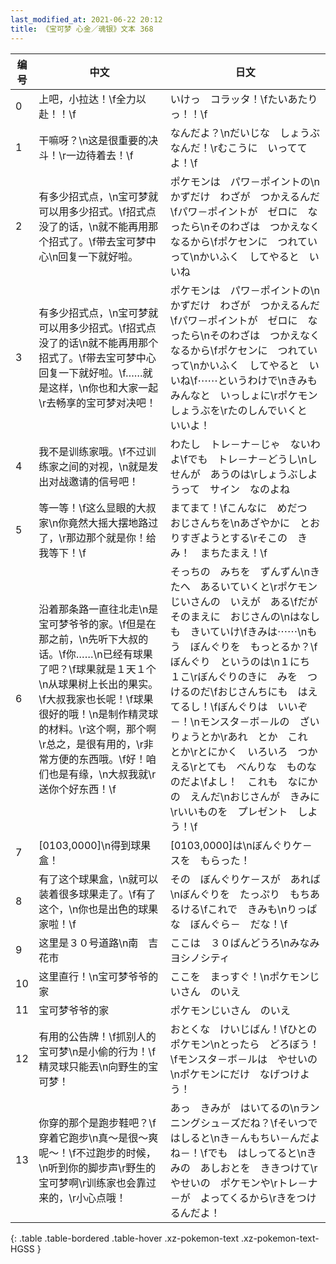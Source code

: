 ```yaml
---
last_modified_at: 2021-06-22 20:12
title: 《宝可梦 心金／魂银》文本 368
---
```

| 编号 | 中文 | 日文 |
| ---- | ---- | ---- |
| 0 | 上吧，小拉达！\f全力以赴！！\f | いけっ　コラッタ！\fたいあたりっ！！\f |
| 1 | 干嘛呀？\n这是很重要的决斗！\r一边待着去！\f | なんだよ？\nだいじな　しょうぶ　なんだ！\rむこうに　いっててよ！\f |
| 2 | 有多少招式点，\n宝可梦就可以用多少招式。\f招式点没了的话，\n就不能再用那个招式了。\f带去宝可梦中心\n回复一下就好啦。 | ポケモンは　パワ－ポイントの\nかずだけ　わざが　つかえるんだ\fパワ－ポイントが　ゼロに　なったら\nそのわざは　つかえなくなるから\fポケセンに　つれていって\nかいふく　してやると　いいね |
| 3 | 有多少招式点，\n宝可梦就可以用多少招式。\f招式点没了的话\n就不能再用那个招式了。\f带去宝可梦中心回复一下就好啦。\f……就是这样，\n你也和大家一起\r去畅享的宝可梦对决吧！ | ポケモンは　パワ－ポイントの\nかずだけ　わざが　つかえるんだ\fパワ－ポイントが　ゼロに　なったら\nそのわざは　つかえなくなるから\fポケセンに　つれていって\nかいふく　してやると　いいね\f⋯⋯というわけで\nきみも　みんなと　いっしょに\rポケモン　しょうぶを\rたのしんでいくと　いいよ！ |
| 4 | 我不是训练家哦。\f不过训练家之间的对视，\n就是发出对战邀请的信号吧！ | わたし　トレ－ナ－じゃ　ないわよ\fでも　トレ－ナ－どうし\nしせんが　あうのは\rしょうぶしようって　サイン　なのよね |
| 5 | 等一等！\f这么显眼的大叔家\n你竟然大摇大摆地路过了，\r那边那个就是你！给我等下！\f | まてまて！\fこんなに　めだつ　おじさんちを\nあざやかに　とおりすぎようとする\rそこの　きみ！　まちたまえ！\f |
| 6 | 沿着那条路一直往北走\n是宝可梦爷爷的家。\f但是在那之前，\n先听下大叔的话。\f你……\n已经有球果了吧？\f球果就是１天１个\n从球果树上长出的果实。\f大叔我家也长呢！\f球果很好的哦！\n是制作精灵球的材料。\r这个啊，那个啊\r总之，是很有用的，\r非常方便的东西哦。\f好！咱们也是有缘，\n大叔我就\r送你个好东西！\f | そっちの　みちを　ずんずん\nきたへ　あるいていくと\rポケモンじいさんの　いえが　ある\fだが　そのまえに　おじさんの\nはなしも　きいていけ\fきみは⋯⋯\nもう　ぼんぐりを　もっとるか？\fぼんぐり　というのは\n１にち　１こ\rぼんぐりのきに　みを　つけるのだ\fおじさんちにも　はえてるし！\fぼんぐりは　いいぞ－！\nモンスタ－ボ－ルの　ざいりょうとか\rあれ　とか　これ　とか\rとにかく　いろいろ　つかえる\rとても　べんりな　ものなのだよ\fよし！　これも　なにかの　えんだ\nおじさんが　きみに\rいいものを　プレゼント　しよう！\f |
| 7 | [0103,0000]\n得到球果盒！ | [0103,0000]は\nぼんぐりケ－スを　もらった！ |
| 8 | 有了这个球果盒，\n就可以装着很多球果走了。\f有了这个，\n你也是出色的球果家啦！\f | その　ぼんぐりケ－スが　あれば\nぼんぐりを　たっぷり　もちあるける\fこれで　きみも\nりっぱな　ぼんぐら－　だな！\f |
| 9 | 这里是３０号道路\n南　吉花市 | ここは　３０ばんどうろ\nみなみ　ヨシノシティ |
| 10 | 这里直行！\n宝可梦爷爷的家 | ここを　まっすぐ！\nポケモンじいさん　のいえ |
| 11 | 宝可梦爷爷的家 | ポケモンじいさん　のいえ |
| 12 | 有用的公告牌！\f抓别人的宝可梦\n是小偷的行为！\f精灵球只能丟\n向野生的宝可梦！ | おとくな　けいじばん！\fひとの　ポケモン\nとったら　どろぼう！\fモンスタ－ボ－ルは　やせいの\nポケモンにだけ　なげつけよう！ |
| 13 | 你穿的那个是跑步鞋吧？\f穿着它跑步\n真～是很～爽呢～！\f不过跑步的时候，\n听到你的脚步声\r野生的宝可梦啊\r训练家也会靠过来的，\r小心点哦！ | あっ　きみが　はいてるの\nランニングシュ－ズだね？\fそいつで　はしると\nき－んもちい－んだよね－！\fでも　はしってると\nきみの　あしおとを　ききつけて\rやせいの　ポケモンや\rトレ－ナ－が　よってくるから\rきをつけるんだよ！ |
{: .table .table-bordered .table-hover .xz-pokemon-text .xz-pokemon-text-HGSS }